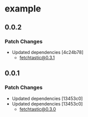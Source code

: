 # example

## 0.0.2

### Patch Changes

- Updated dependencies [4c24b78]
  - fetchtastic@0.3.1

## 0.0.1

### Patch Changes

- Updated dependencies [13453c0]
- Updated dependencies [13453c0]
  - fetchtastic@0.3.0
